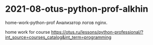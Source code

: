 # 2021-08-otus-python-prof-alkhin
 home-work-python-prof
 Анализатор логов nginx.
 
 
home work for course https://otus.ru/lessons/python-professional/?int_source=courses_catalog&int_term=programming





